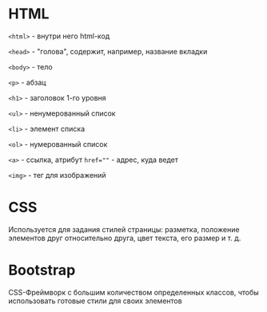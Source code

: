 # HTML

`<html>` - внутри него html-код

`<head>` - "голова", содержит, например, название вкладки

`<body>` - тело

`<p>` - абзац

`<h1>` - заголовок 1-го уровня

`<ul>` - ненумерованный список

`<li>` - элемент списка

`<ol>` - нумерованный список

`<a>` - ссылка, атрибут `href=""` - адрес, куда ведет

`<img>` - тег для изображений

# CSS
Используется для задания стилей страницы: разметка, положение 
элементов друг относительно друга, цвет текста, его размер и т. д.

# Bootstrap

CSS-Фреймворк с большим количеством определенных классов, чтобы использовать
готовые стили для своих элементов